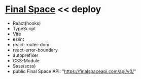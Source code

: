 # [Final Space](https://fs-list.netlify.app/) << deploy

- React(hooks)
- TypeScript
- Vite
- eslint
- react-router-dom
- react-error-boundary
- autoprefixer
- CSS-Module
- Sass(scss)
- public Final Space API: "https://finalspaceapi.com/api/v0/"
